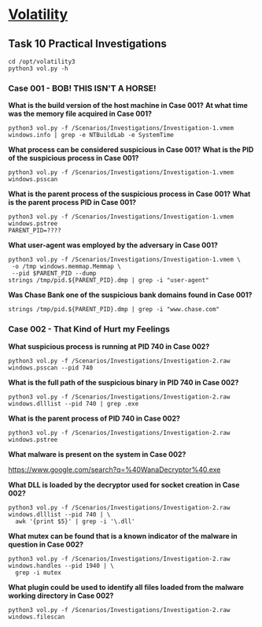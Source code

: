# [Volatility](https://tryhackme.com/room/volatility)

## Task 10 Practical Investigations

```shell
cd /opt/volatility3
python3 vol.py -h
```

### Case 001 - BOB! THIS ISN'T A HORSE!

**What is the build version of the host machine in Case 001?**
**At what time was the memory file acquired in Case 001?**

```shell
python3 vol.py -f /Scenarios/Investigations/Investigation-1.vmem windows.info | grep -e NTBuildLab -e SystemTime
```

**What process can be considered suspicious in Case 001?**
**What is the PID of the suspicious process in Case 001?**

```shell
python3 vol.py -f /Scenarios/Investigations/Investigation-1.vmem windows.psscan
```

**What is the parent process of the suspicious process in Case 001?**
**What is the parent process PID in Case 001?**

```shell
python3 vol.py -f /Scenarios/Investigations/Investigation-1.vmem windows.pstree
PARENT_PID=????
```

**What user-agent was employed by the adversary in Case 001?**

```shell
python3 vol.py -f /Scenarios/Investigations/Investigation-1.vmem \
 -o /tmp windows.memmap.Memmap \
 --pid $PARENT_PID --dump
strings /tmp/pid.${PARENT_PID}.dmp | grep -i "user-agent"
```

**Was Chase Bank one of the suspicious bank domains found in Case 001?**

```shell
strings /tmp/pid.${PARENT_PID}.dmp | grep -i "www.chase.com"
```

### Case 002 - That Kind of Hurt my Feelings

**What suspicious process is running at PID 740 in Case 002?**

```shell
python3 vol.py -f /Scenarios/Investigations/Investigation-2.raw windows.psscan --pid 740
```

**What is the full path of the suspicious binary in PID 740 in Case 002?**

```shell
python3 vol.py -f /Scenarios/Investigations/Investigation-2.raw windows.dlllist --pid 740 | grep .exe
```

**What is the parent process of PID 740 in Case 002?**

```shell
python3 vol.py -f /Scenarios/Investigations/Investigation-2.raw windows.pstree
```

**What malware is present on the system in Case 002?**

https://www.google.com/search?q=%40WanaDecryptor%40.exe

**What DLL is loaded by the decryptor used for socket creation in Case 002?**

```shell
python3 vol.py -f /Scenarios/Investigations/Investigation-2.raw windows.dlllist --pid 740 | \
  awk '{print $5}' | grep -i '\.dll'
```

**What mutex can be found that is a known indicator of the malware in question in Case 002?**

```shell
python3 vol.py -f /Scenarios/Investigations/Investigation-2.raw windows.handles --pid 1940 | \
  grep -i mutex
```

**What plugin could be used to identify all files loaded from the malware working directory in Case 002?**

```shell
python3 vol.py -f /Scenarios/Investigations/Investigation-2.raw windows.filescan
```
